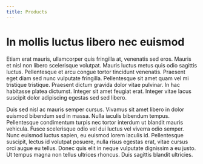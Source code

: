```yaml
---
title: Products
---
```


# In mollis luctus libero nec euismod

Etiam erat mauris, ullamcorper quis fringilla at, venenatis sed eros. Mauris et nisl non libero scelerisque volutpat. Mauris luctus metus quis odio sagittis luctus. Pellentesque et arcu congue tortor tincidunt venenatis. Praesent eget diam sed nunc vulputate fringilla. Pellentesque sit amet quam vel mi tristique tristique. Praesent dictum gravida dolor vitae pulvinar. In hac habitasse platea dictumst. Integer sit amet feugiat erat. Integer vitae lacus suscipit dolor adipiscing egestas sed sed libero.

Duis sed nisl ac mauris semper cursus. Vivamus sit amet libero in dolor euismod bibendum sed in massa. Nulla iaculis bibendum tempus. Pellentesque condimentum turpis nec tortor interdum ut blandit mauris vehicula. Fusce scelerisque odio vel dui luctus vel viverra odio semper. Nunc euismod luctus sapien, eu euismod lorem iaculis id. Pellentesque suscipit, lectus id volutpat posuere, nulla risus egestas erat, vitae cursus orci augue eu tellus. Donec quis elit in neque vulputate dignissim a eu justo. Ut tempus magna non tellus ultrices rhoncus. Duis sagittis blandit ultricies.
